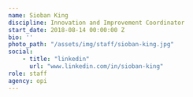 ```yaml
---
name: Sioban King
discipline: Innovation and Improvement Coordinator
start_date: 2018-08-14 00:00:00 Z
bio: ''
photo_path: "/assets/img/staff/sioban-king.jpg"
social:
    - title: "linkedin"
      url: "www.linkedin.com/in/sioban-king"
role: staff
agency: opi
---
```

